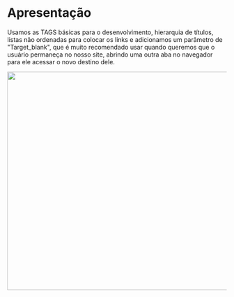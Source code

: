 # Apresentação

<p>
  Usamos as TAGS básicas para o desenvolvimento, hierarquia de títulos, listas não ordenadas para colocar os links e adicionamos um parâmetro de "Target_blank", que 
  é muito recomendado usar quando queremos que o usuário permaneça no nosso site, abrindo uma outra aba no navegador para ele acessar o novo destino dele.
</p>

<img width="551" height="500px" src="https://github.com/franssa01/Cursos/blob/main/Curso%20em%20V%C3%ADdeo/Java%20Script/SITE/SITE/Site%201%20Hora%20do%20dia/site1.gif"/>
